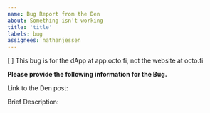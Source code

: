 ```yaml
---
name: Bug Report from the Den
about: Something isn't working
title: 'title'
labels: bug
assignees: nathanjessen
---
```


[ ] This bug is for the dApp at app.octo.fi, not the website at octo.fi

**Please provide the following information for the Bug.**

Link to the Den post:


Brief Description:

